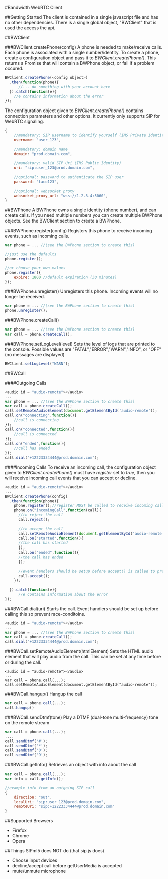 #Bandwidth WebRTC Client

##Getting Started
The client is contained in a single javascript file and has no other dependencies. There is a single global object, "BWClient" that is used the access the api.


##BWClient

###BWClient.createPhone(config)
A phone is needed to make/receive calls. Each phone is associated with a single number/identity. To create a phone, create a configuration object and pass it to *BWClient.createPhone()*. This returns a Promise that will contain a BWPhone object, or fail if a problem occured.

```javascript
BWClient.createPhone(<config object>)
  .then(function(phone){
      //... do something with your account here
  }).catch(function(e){
  	//e contains information about the error
});
```

The configuration object given to *BWClient.createPhone()* contains connection parameters and other options.
It currently only supports SIP for WebRTC signaling.
```javascript
{
    //mandatory: SIP username to identify yourself (IMS Private Identity)
    username: "user_123",
    
    //mandatory: domain name
    domain: "prod.domain.com",
    
    //mandatory: valid SIP Uri (IMS Public Identity)
    uri: "sip:user_123@prod.domain.com",
    
    //optional: password to authenticate the SIP user
    password: "taco123",
    
    //optional: websocket proxy
    websocket_proxy_url: "wss://1.2.3.4:5060",
}
```

##BWPhone
A BWPhone owns a single identity (phone number), and can create calls. If you need multiple numbers you can create multiple BWPhone objects. See the BWClient section to create a BWPhone.

###BWPhone.register(config)
Registers this phone to receive incoming events, such as incoming calls.
```javascript
var phone = ... //(see the BWPhone section to create this)

//just use the defaults
phone.register();

//or choose your own values
phone.register({
	expire: 1800 //default expiration (30 minutes)
});


```

###BWPhone.unregister()
Unregisters this phone. Incoming events will no longer be received.
```javascript
var phone = ... //(see the BWPhone section to create this)
phone.unregister();
```

###BWPhone.createCall()
```javascript
var phone = ... //(see the BWPhone section to create this)
var call = phone.createCall();
```
###BWPhone.setLogLevel(level)
Sets the level of logs that are printed to the console.
Possible values are "FATAL","ERROR","WARN","INFO", or "OFF" (no messages are displayed)
```javascript
BWClient.setLogLevel("WARN");
```

##BWCall

####Outgoing Calls
```javascript
<audio id = "audio-remote"></audio>
...
var phone = ... //(see the BWPhone section to create this)
var call = phone.createCall();
call.setRemoteAudioElement(document.getElementById('audio-remote'));
call.on("connecting",function(){
	//call is connecting
});
call.on("connected",function(){
	//call is connected
});
call.on("ended",function(){
	//call has ended
});
call.dial("+12223334444@prod.domain.com");
```

####Incoming Calls
To receive an incoming call, the configuration object given to *BWClient.createPhone()* must have *register* set to *true*, then you will receive incoming call events that you can accept or decline.
```javascript
<audio id = "audio-remote"></audio>
...
BWClient.createPhone(config)
  .then(function(phone){
    phone.register();//register MUST be called to receive incoming call events
    phone.on("incomingCall",function(call){
      //to reject the call
      call.reject();
      
      //to accept the call
      call.setRemoteAudioElement(document.getElementById('audio-remote'));
      call.on("started",function(){
      //the call has started
      });
      call.on("ended",function(){
      //the call has ended
      });
      
      //event handlers should be setup before accept() is called to prevent a race-condition
      call.accept();
    });
      
  }).catch(function(e){
      //e contains information about the error
});
```
###BWCall.dial(uri)
Starts the call. Event handlers should be set up before calling this so prevent race-conditoins.
```javascript
<audio id = "audio-remote"></audio>
...
var phone = ... //(see the BWPhone section to create this)
var call = phone.createCall();
call.dial("+12223334444@prod.domain.com");

```

###BWCall.setRemoteAudioElement(htmlElement)
Sets the HTML audio element that will play audio from the call. This can be set at any time before or during the call.
```javscript
<audio id = "audio-remote"></audio>
...
var call = phone.call(...);
call.setRemoteAudioElement(document.getElementById("audio-remote"));
```
###BWCall.hangup()
Hangup the call
```javascript
var call = phone.call(...);
call.hangup()
```

###BWCall.sendDtmf(tone)
Play a DTMF (dual-tone multi-frequency) tone on the remote stream
```javascript
var call = phone.call(...);
....
call.sendDtmf('#');
call.sendDtmf('*');
call.sendDtmf('0');
call.sendDtmf('9');
```

###BWCall.getInfo()
Retrieves an object with info about the call
```javascript
var call = phone.call(...);
var info = call.getInfo();

//example info from an outgoing SIP call
{
	direction: "out",
    localUri: "sip:user_123@prod.domain.com",
    remoteUri: "sip:+12223334444@prod.domain.com"
}
```




##Supported Browsers
* Firefox
* Chrome
* Opera

##Things SIPml5 does NOT do (that sip.js does)
* Choose input devices
* decline/accept call before getUserMedia is accepted
* mute/unmute microphone



